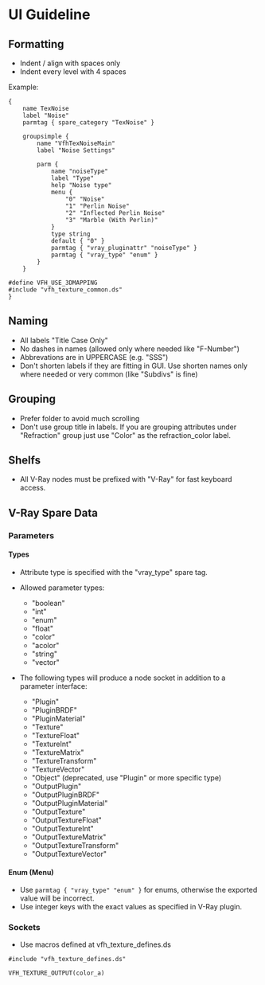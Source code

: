 # UI Guideline

## Formatting

* Indent / align with spaces only
* Indent every level with 4 spaces

Example:

```
{
    name TexNoise
    label "Noise"
    parmtag { spare_category "TexNoise" }

    groupsimple {
        name "VfhTexNoiseMain"
        label "Noise Settings"

        parm {
            name "noiseType"
            label "Type"
            help "Noise type"
            menu {
                "0" "Noise"
                "1" "Perlin Noise"
                "2" "Inflected Perlin Noise"
                "3" "Marble (With Perlin)"
            }
            type string
            default { "0" }
            parmtag { "vray_pluginattr" "noiseType" }
            parmtag { "vray_type" "enum" }
        }
    }

#define VFH_USE_3DMAPPING
#include "vfh_texture_common.ds"
}
```

## Naming

* All labels "Title Case Only"
* No dashes in names (allowed only where needed like "F-Number")
* Abbrevations are in UPPERCASE (e.g. "SSS")
* Don't shorten labels if they are fitting in GUI. Use shorten names only where needed or very common (like "Subdivs" is fine)

## Grouping

* Prefer folder to avoid much scrolling
* Don't use group title in labels. If you are grouping attributes under "Refraction" group just use "Color" as the refraction_color label.

## Shelfs

* All V-Ray nodes must be prefixed with "V-Ray" for fast keyboard access.

## V-Ray Spare Data

### Parameters

#### Types

* Attribute type is specified with the "vray_type" spare tag.
* Allowed parameter types:
    - "boolean"
    - "int"
    - "enum"
    - "float"
    - "color"
    - "acolor"
    - "string"
    - "vector"

* The following types will produce a node socket in addition to a parameter interface:
    - "Plugin"
    - "PluginBRDF"
    - "PluginMaterial"
    - "Texture"
    - "TextureFloat"
    - "TextureInt"
    - "TextureMatrix"
    - "TextureTransform"
    - "TextureVector"
    - "Object" (deprecated, use "Plugin" or more specific type)
    - "OutputPlugin"
    - "OutputPluginBRDF"
    - "OutputPluginMaterial"
    - "OutputTexture"
    - "OutputTextureFloat"
    - "OutputTextureInt"
    - "OutputTextureMatrix"
    - "OutputTextureTransform"
    - "OutputTextureVector"

#### Enum (Menu)

* Use `parmtag { "vray_type" "enum" }` for enums, otherwise the exported value will be incorrect.
* Use integer keys with the exact values as specified in V-Ray plugin.

### Sockets

* Use macros defined at vfh_texture_defines.ds

```
#include "vfh_texture_defines.ds"

VFH_TEXTURE_OUTPUT(color_a)
```